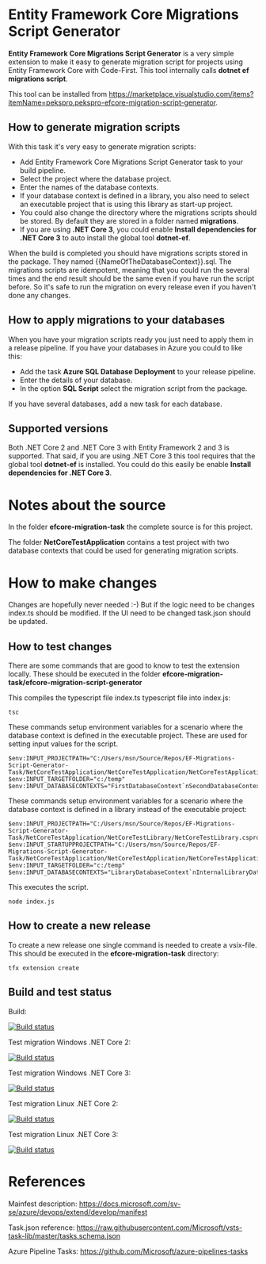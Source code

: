 # Entity Framework Core Migrations Script Generator
**Entity Framework Core Migrations Script Generator** is a very simple extension to make it easy
to generate migration script for projects using Entity Framework Core with Code-First. This tool internally calls **dotnet ef migrations script**.

This tool can be installed from https://marketplace.visualstudio.com/items?itemName=pekspro.pekspro-efcore-migration-script-generator.

## How to generate migration scripts
With this task it's very easy to generate migration scripts:

* Add Entity Framework Core Migrations Script Generator task to your build pipeline.
* Select the project where the database project.
* Enter the names of the database contexts.
* If your database context is defined in a library, you also need to select an executable project that is using this library as start-up project.
* You could also change the directory where the migrations scripts should be stored. By default they are stored in a folder named **migrations**.
* If you are using **.NET Core 3**, you could enable **Install dependencies for .NET Core 3** to auto install the global tool **dotnet-ef**.

When the build is completed you should have migrations scripts stored in the package. They named {{NameOfTheDatabaseContext}}.sql. The migrations scripts are idempotent, meaning that you could run the several times and the end result should be the same even if you have run the script before. So it's safe to run the migration on every release even if you haven't done any changes.

## How to apply migrations to your databases
When you have your migration scripts ready you just need to apply them in a release pipeline. If you have your databases in Azure you could to like this:

* Add the task **Azure SQL Database Deployment** to your release pipeline.
* Enter the details of your database.
* In the option **SQL Script** select the migration script from the package.

If you have several databases, add a new task for each database.

## Supported versions
Both .NET Core 2 and .NET Core 3 with Entity Framework 2 and 3 is supported. That said, if you are using .NET Core 3 this tool requires that the global tool **dotnet-ef** is installed. You could do this easily be enable **Install dependencies for .NET Core 3**.

# Notes about the source
In the folder **efcore-migration-task** the complete source is for this project.

The folder **NetCoreTestApplication** contains a test project with two database contexts
that could be used for generating migration scripts.

# How to make changes
Changes are hopefully never needed :-) But if the logic need to be changes index.ts should be modified.
If the UI need to be changed task.json should be updated.

## How to test changes
There are some commands that are good to know to test the extension locally. These should be executed
in the folder **efcore-migration-task/efcore-migration-script-generator**

This compiles the typescript file index.ts typescript file into index.js:

    tsc

These commands setup environment variables for a scenario where the database context is defined in the executable project. These are used for setting input values for the script.

    $env:INPUT_PROJECTPATH="C:/Users/msn/Source/Repos/EF-Migrations-Script-Generator-Task/NetCoreTestApplication/NetCoreTestApplication/NetCoreTestApplication.csproj"
    $env:INPUT_TARGETFOLDER="c:/temp"
    $env:INPUT_DATABASECONTEXTS="FirstDatabaseContext`nSecondDatabaseContext"

These commands setup environment variables for a scenario where the database context is defined in a library instead of the executable project:

    $env:INPUT_PROJECTPATH="C:/Users/msn/Source/Repos/EF-Migrations-Script-Generator-Task/NetCoreTestApplication/NetCoreTestLibrary/NetCoreTestLibrary.csproj"
    $env:INPUT_STARTUPPROJECTPATH="C:/Users/msn/Source/Repos/EF-Migrations-Script-Generator-Task/NetCoreTestApplication/NetCoreTestApplication/NetCoreTestApplication.csproj"
    $env:INPUT_TARGETFOLDER="c:/temp"
    $env:INPUT_DATABASECONTEXTS="LibraryDatabaseContext`nInternalLibraryDatabaseContext"

This executes the script.

    node index.js



## How to create a new release
To create a new release one single command is needed to create a vsix-file. This should be executed
in the **efcore-migration-task** directory:

    tfx extension create


## Build and test status

Build:

[![Build status](https://dev.azure.com/pekspro/EF-Migrations-Script-Generator-Task/_apis/build/status/Build%20extension)](https://dev.azure.com/pekspro/EF-Migrations-Script-Generator-Task/_build/latest?definitionId=11)

Test migration Windows .NET Core 2:

[![Build status](https://dev.azure.com/pekspro/EF-Migrations-Script-Generator-Task/_apis/build/status/Test%20Migration%20Task%20-%20Windows)](https://dev.azure.com/pekspro/EF-Migrations-Script-Generator-Task/_build/latest?definitionId=10)

Test migration Windows .NET Core 3:

[![Build status](https://dev.azure.com/pekspro/EF-Migrations-Script-Generator-Task/_apis/build/status/Test%20Migration%20Windows%20.Net%20Core%203)](https://dev.azure.com/pekspro/EF-Migrations-Script-Generator-Task/_build/latest?definitionId=20)

Test migration Linux .NET Core 2:

[![Build status](https://dev.azure.com/pekspro/EF-Migrations-Script-Generator-Task/_apis/build/status/Test%20Migration%20Task%20-%20Linux)](https://dev.azure.com/pekspro/EF-Migrations-Script-Generator-Task/_build/latest?definitionId=7)

Test migration Linux .NET Core 3:

[![Build status](https://dev.azure.com/pekspro/EF-Migrations-Script-Generator-Task/_apis/build/status/Test%20Migration%20Linux%20.Net%20Core%203)](https://dev.azure.com/pekspro/EF-Migrations-Script-Generator-Task/_build/latest?definitionId=21)

# References
Mainfest description:
https://docs.microsoft.com/sv-se/azure/devops/extend/develop/manifest

Task.json reference:
https://raw.githubusercontent.com/Microsoft/vsts-task-lib/master/tasks.schema.json

Azure Pipeline Tasks:
https://github.com/Microsoft/azure-pipelines-tasks

